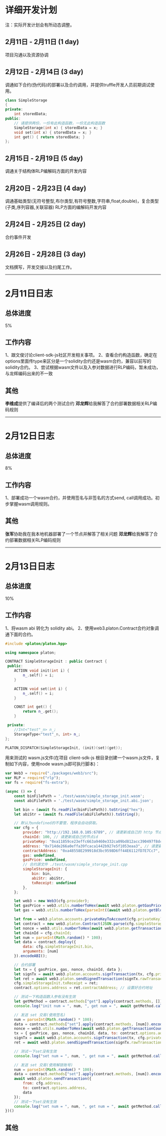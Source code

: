 # 详细开发计划

注：实际开发计划会有所动态调整。

## 2月11日 - 2月11日 (1 day)
项目沟通以及资源协调

## 2月12日 - 2月14日 (3 day)
调通如下合约(伪代码)的部署以及合约调用，并提供truffle开发人员前期调试使用。
```cpp
class SimpleStorage
{
private:
	int storedData;
public:
    // 请提供两份，一份有此构造函数，一份无此构造函数
	SimpleStorage(int x) { storedData = x; } 
	void set(int x) { storedData = x; }
	int get() { return storedData; }
};
```

## 2月15日 - 2月19日 (5 day)
调通关于结构体RLP编解码方面的开发内容

## 2月20日 - 2月23日 (4 day)
调通基础类型(无符号整型,布尔类型,有符号整数,字符串,float,double)，复合类型(子类,序列容器,关联容器) RLP方面的编解码开发内容

## 2月24日 - 2月25日 (2 day)
合约事件开发

## 2月26日 - 2月28日 (3 day)
文档撰写，开发交接以及扫尾工作。

******

# 2月11日日志

## 总体进度
5%

## 工作内容
1、跟文俊讨论client-sdk-js社区开发相关事项。
2、查看合约构造函数，确定在options里面传type来区分是一个solidity合约还是wasm合约，兼容以前写的solidity合约。
3、尝试根据wasm文件以及入参对数据进行RLP编码，暂未成功，与龙辉编码出来的不一致

## 其他
**李维成**提供了编译后的两个测试合约
**邓龙辉**给我解答了合约部署数据相关RLP编码规则

******

# 2月12日日志

## 总体进度
8%

## 工作内容
1、部署成功一个wasm合约，并使用签名与非签名的方式send, call调用成功。初步掌握wasm调用规则。

## 其他
**张军**协助我在我本地机器部署了一个节点并解答了相关问题
**邓龙辉**给我解答了合约部署数据相关RLP编码规则


******

# 2月13日日志

## 总体进度
10%

## 工作内容
1、将wasm abi 转化为 solidity abi。
2、使用web3.platon.Contract合约对象调通下面的合约。

```cpp
#include <platon/platon.hpp>

using namespace platon;

CONTRACT SimpleStorageInit : public Contract {
 public:
    ACTION void init(int i) {
        n_.self() = i;
    }

    ACTION void set(int i) {
        n_.self() = i;
    }

    CONST int get() {
        return n_.get();
    }

 private:
    //Int<"test"_n> n_;
    StorageType<"test"_n, int> n_;
};

PLATON_DISPATCH(SimpleStorageInit, (init)(set)(get));
```

用来测试的 wasm.js文件(在项目 client-sdk-js 根目录创建一个wasm.js文件，复制如下内容，使用node wasm.js即可执行脚本)：

```javascript
var Web3 = require("./packages/web3/src");
var RLP = require("rlp");
var fs = require("fs-extra");

(async () => {
    const binFilePath = './test/wasm/simple_storage_init.wasm';
    const abiFilePath = './test/wasm/simple_storage_init.abi.json';

    let bin = (await fs.readFile(binFilePath)).toString("hex");
    let abiStr = (await fs.readFile(abiFilePath)).toString();

    // 默认为undefined的不要管，程序会自动获取。
    var cfg = {
        provider: "http://192.168.0.105:6789", // 请更新成自己的 http 节点
        chainId: 100, // 请更新成自己的节点id
        privateKey: "0xa11859ce23effc663a9460e332ca09bd812acc390497f8dc7542b6938e13f8d7", // 请更新成自己的私钥(必须有十六进制前缀0x)
        address: "0x714de266a0effa39fcaca1442b927e5f1053eaa3", // 请更新成上面私钥对应的地址
        contractAddress: "0xa48558E299918d3bc9598D6ff44E6112fD7E7Cc7", // 合约地址
        gas: undefined,
        gasPrice: undefined,
        // 合约源文件 ./test/wasm/simple_storage_init.cpp
        simpleStorageInit: {
            bin: bin,
            abiStr: abiStr,
            txReceipt: undefined
        },
    };

    let web3 = new Web3(cfg.provider);
    let gasPrice = web3.utils.numberToHex(await web3.platon.getGasPrice());
    let gas = web3.utils.numberToHex(parseInt((await web3.platon.getBlock("latest")).gasLimit - 1));

    let from = web3.platon.accounts.privateKeyToAccount(cfg.privateKey).address;
    let contract = new web3.platon.Contract(JSON.parse(cfg.simpleStorageInit.abiStr), { type: 1 }); // wasm type: 1入参
    let nonce = web3.utils.numberToHex(await web3.platon.getTransactionCount(from));
    let chainId = cfg.chainId;
    let num = parseInt(Math.random() * 100);
    let data = contract.deploy({
        data: cfg.simpleStorageInit.bin,
        arguments: [num]
    }).encodeABI();

    // 合约部署
    let tx = { gasPrice, gas, nonce, chainId, data };
    let signTx = await web3.platon.accounts.signTransaction(tx, cfg.privateKey);
    let ret = await web3.platon.sendSignedTransaction(signTx.rawTransaction);
    cfg.simpleStorageInit.txReceipt = ret;
    contract.options.address = ret.contractAddress; // 设置好合约地址

    // 测试一下构造函数入参有没有生效
    let getMethod = contract.methods["get"].apply(contract.methods, []);
    console.log("init num = ", num, ", get num = ", await getMethod.call({}));

    // 发送 set 交易(使用签名)
    num = parseInt(Math.random() * 100);
    data = contract.methods["set"].apply(contract.methods, [num]).encodeABI();
    nonce = web3.utils.numberToHex(await web3.platon.getTransactionCount(from));
    tx = { gasPrice, gas, nonce, chainId, data, to: contract.options.address };
    signTx = await web3.platon.accounts.signTransaction(tx, cfg.privateKey);
    ret = await web3.platon.sendSignedTransaction(signTx.rawTransaction);

    // 测试一下set没有生效
    console.log("set num = ", num, ", get num = ", await getMethod.call({}));

    // 发送 set 交易(使用解锁账号)
    num = parseInt(Math.random() * 100);
    data = contract.methods["set"].apply(contract.methods, [num]).encodeABI();
    await web3.platon.sendTransaction({
        from: cfg.address,
        to: contract.options.address,
        data
    });
    // 测试一下set没有生效
    console.log("set num = ", num, ", get num = ", await getMethod.call({}));
})()


```

## 其他

